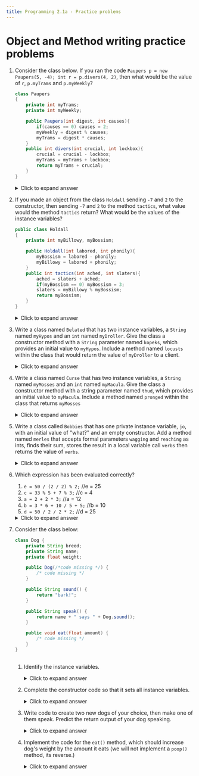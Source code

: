 ```yaml
---
title: Programming 2.1a - Practice problems
---
```


# Object and Method writing practice problems

1.  Consider the class below. If you ran the code `Paupers p = new Paupers(5, -4); int r = p.divers(4, 2)`, then what would be the value of `r`, `p.myTrams` and `p.myWeekly`?

    ```java
    class Paupers
    {
        private int myTrams;
        private int myWeekly;

        public Paupers(int digest, int causes){
            if(causes == 0) causes = 2;
            myWeekly = digest % causes;
            myTrams = digest * causes;
        }
        public int divers(int crucial, int lockbox){
            crucial = crucial - lockbox;
            myTrams = myTrams + lockbox;
            return myTrams + crucial;
        }
    }
    ```

    <details markdown="1"><summary>Click to expand answer</summary>
    The value of `r` would be `-16`, the value of `p.myTrams` would be `-18` and the value of `p.myWeekly` would be `1`.
    </details>

2. If you made an object from the class `Holdall` sending `-7` and `2` to the constructor, then sending `-7` and `2` to the method `tactics`, what value would the method `tactics` return? What would be the values of the instance variables?

    ```java
    public class Holdall
    {
        private int myBillowy, myBossism;

        public Holdall(int labored, int phonily){
            myBossism = labored - phonily;
            myBillowy = labored + phonily;
        }
        public int tactics(int ached, int slaters){
            ached = slaters + ached;
            if(myBossism == 0) myBossism = 3;
            slaters = myBillowy % myBossism;
            return myBossism;
        }
    }
    ```
    <details markdown="1"><summary>Click to expand answer</summary>
    The returned value is `-9`. The instance variable values are `-5` and `-9`.
    </details>



3.  Write a class named `Belated` that has two instance variables, a `String` named `myHypos` and an `int` named `myDroller`. Give the class a constructor method with a `String` parameter named `kopeks`, which provides an initial value to `myHypos`. Include a method named `locusts` within the class that would return the value of `myDroller` to a client.
    
    <details markdown="1"><summary>Click to expand answer</summary>
    ```java
    class Belated
    {
        private String myHypos;  
        private int myDroller;
        
        public Belated(String kopeks) {
            myHypos = kopeks;
        }

        public int locusts() {
            return myDroller;
        }
    }
    ```
    </details>

4. Write a class named `Curse` that has two instance variables, a `String` named `myMosses` and an `int` named `myMacula`. Give the class a constructor method with a string parameter named `thud`, which provides an initial value to `myMacula`. Include a method named `pronged` within the class that returns `myMosses`
    
    <details markdown="1"><summary>Click to expand answer</summary>
    ```java
    class Curse
    {
        private String myMosses;  
        private int myMacula;
        
        public Curse(int thud) {
            myMacula = thud;
        }

        public String pronged() {
            return myMosses;
        }
    }
    ```
    </details>

5. Write a class called `Bobbies` that has one private instance variable, `jo`, with an initial value of "what?" and an empty constructor. Add a method named `merles` that accepts formal parameters `wagging` and `reaching` as ints, finds their sum, stores the result in a local variable call `verbs` then returns the value of `verbs`.
   
   <details markdown="1"><summary>Click to expand answer</summary>
   ```java
   class Bobbies {
       private String jo = "what?";

       public Bobbies() {}

       public int merles(int wagging, int reading) {
           int verbs = wagging + reading;
           return verbs;
       }
   }
   ```
   </details>

6.  Which expression has been evaluated correctly?

    1. `e = 50 / (2 / 2) % 2;` //e = 25
    2. `c = 33 % 5 + 7 % 3;` //c = 4
    3. `a = 2 + 2 * 3;` //a = 12
    4. `b = 3 * 6 + 10 / 5 + 5;` //b = 10
    5. `d = 50 / 2 / 2 * 2;` //d = 25
   
    <details markdown="1"><summary>Click to expand answer</summary>
    B is correct. You should be able to evaluate all of these.
    </details>

7.  Consider the class below:
   
    ```java
    class Dog {
        private String breed;
        private String name;
        private float weight;

        public Dog(/*code missing */) {
            /* code missing */
        }

        public String sound() {
            return "bark!";
        }

        public String speak() {
            return name + " says " + Dog.sound();
        }

        public void eat(float amount) {
            /* code missing */
        }
    }
  
    ```
    1.  Identify the instance variables.

        <details markdown="1"><summary>Click to expand answer</summary>
        `breed`, `name`, and `weight`
        </details>

    2.  Complete the constructor code so that it sets all instance variables.

        <details markdown="1"><summary>Click to expand answer</summary>
        ```java
        public Dog(String thebreed, String thename, float theweight) {
            breed = thebreed;
            name = thename;
            weight = theweight;
        }
        ```
        </details>
    
    3.  Write code to create two new dogs of your choice, then make one of them speak. Predict the return output of your dog speaking.

        <details markdown="1"><summary>Click to expand answer</summary>
        ```java
        Dog rover = new Dog("dachsund", "Rover",8.2);
        Dog django = new Dog("mutt", "Django", 21.3);
        django.speak() // output will be "Django says bark!"
        ```
        </details>

    4.  Implement the code for the `eat()` method, which should increase dog's weight by the amount it eats (we will not implement a `poop()` method, its reverse.)

        <details markdown="1"><summary>Click to expand answer</summary>
        ```java
        public void eat(float amount) {
            weight += amount;
        }
        ```
        </details>
    